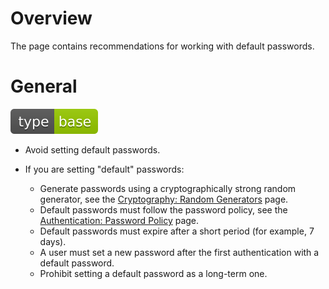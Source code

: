 # Overview

The page contains recommendations for working with default passwords.

# General

<div align="left">
<img src="/.gitbook/assets/type-base-icon.svg">
</div>

- Avoid setting default passwords.
- If you are setting "default" passwords:

    - Generate passwords using a cryptographically strong random generator, see the [Cryptography: Random Generators](/Web%20Application/Cryptography/Random%20Generators/README.md) page. 
    - Default passwords must follow the password policy, see the [Authentication: Password Policy](/Web%20Application/Authentication/Password%20Policy/README.md) page.
    - Default passwords must expire after a short period (for example, 7 days).
    - A user must set a new password after the first authentication with a default password.
    - Prohibit setting a default password as a long-term one.
